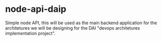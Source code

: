 # node-api-daip
Simple node API, this will be used as the main backend application for the architetures we will be designing for the DAI "devops architetures implementation project".
